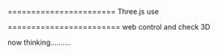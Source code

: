 =======================
Three.js  use 



========================
web control and check  3D



now  thinking..........
